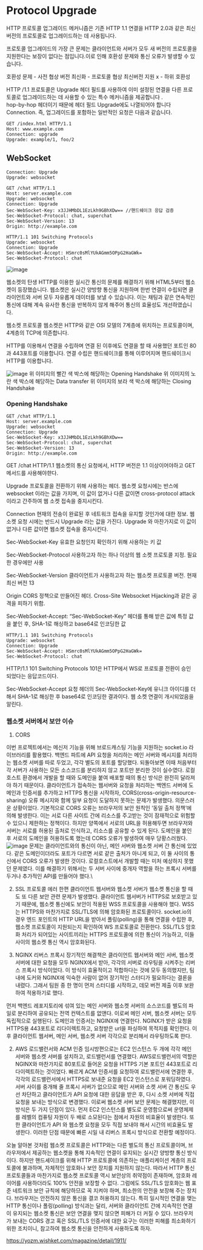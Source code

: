 # Protocol Upgrade
HTTP 프로토콜 업그레이드 메커니즘은 기존 HTTP 1.1 연결을 HTTP 2.0과 같은 최신 버전의 프로토콜로 업그레이드하는 데 사용됩니다.

프로토콜 업그레이드의 가장 큰 문제는 클라이언트와 서버가 모두 새 버전의 프로토콜을 지원한다는 보장이 없다는 점입니다.이로 인해 호환성 문제와 통신 오류가 발생할 수 있습니다.

호환성 문제 - 사전 협상
버전 최신화 - 프로토콜 협상
최신버전 지원 x - 하위 호환성 



HTTP /1.1 프로토콜은 Upgrade 헤더 필드를 사용하여 이미 설정된 연결을 다른 프로토콜로 업그레이드하는 데 사용할 수 있는 특수 메커니즘을 제공합니다 .\
hop-by-hop 헤더이기 때문에 헤더 필드 Upgrade에도 나열되어야 합니다 Connection. 즉, 업그레이드를 포함하는 일반적인 요청은 다음과 같습니다.
```
GET /index.html HTTP/1.1
Host: www.example.com
Connection: upgrade
Upgrade: example/1, foo/2
```

## WebSocket
```
Connection: Upgrade
Upgrade: websocket
```

```
GET /chat HTTP/1.1
Host: server.example.com
Upgrade: websocket
Connection: Upgrade
Sec-WebSocket-Key: x3JJHMbDL1EzLkh9GBhXDw== //핸드쉐이크 응답 검증 
Sec-WebSocket-Protocol: chat, superchat
Sec-WebSocket-Version: 13
Origin: http://example.com
```

```
HTTP/1.1 101 Switching Protocols
Upgrade: websocket
Connection: Upgrade
Sec-WebSocket-Accept: HSmrc0sMlYUkAGmm5OPpG2HaGWk=
Sec-WebSocket-Protocol: chat
```

![image](https://github.com/suzieep/TIL/assets/61377122/72b0e38a-dc04-4fc7-949c-76afe693d1e2)


웹소켓의 탄생
HTTP를 이용한 실시간 통신의 문제를 해결하기 위해 HTML5부터 웹소켓이 등장했습니다. 웹소켓은 실시간 양방향 통신을 지원하며 한번 연결이 수립되면 클라이언트와 서버 모두 자유롭게 데이터를 보낼 수 있습니다. 이는 채팅과 같은 연속적인 통신에 대해 계속 유사한 통신을 반복하지 않게 해주어 통신의 효율성도 개선하였습니다.


웹소켓 프로토콜
웹소켓은 HTTP와 같은 OSI 모델의 7계층에 위치하는 프로토콜이며, 4계층의 TCP에 의존합니다.


HTTP를 이용해서 연결을 수립하며 연결 된 이후에도 연결을 할 때 사용했던 포트인 80과 443포트를 이용합니다. 연결 수립은 핸드쉐이크를 통해 이루어지며 핸드쉐이크시 HTTP를 이용합니다.


![image](https://github.com/suzieep/TIL/assets/61377122/8982c588-ae12-4060-b96a-405f6efc7ca5)
위 이미지의 빨간 색 박스에 해당하는 Opening Handshake
위 이미지의 노란 색 박스에 해당하는 Data transfer
위 이미지의 보라 색 박스에 해당하는 Closing Handshake

### Opening Handshake

```
GET /chat HTTP/1.1
Host: server.example.com
Upgrade: websocket
Connection: Upgrade
Sec-WebSocket-Key: x3JJHMbDL1EzLkh9GBhXDw==
Sec-WebSocket-Protocol: chat, superchat
Sec-WebSocket-Version: 13
Origin: http://example.com
```
GET /chat HTTP/1.1
웹소켓의 통신 요청에서,
HTTP 버전은 1.1 이상이어야하고 GET 메서드를 사용해야햔다.

 

Upgrade
프로토콜을 전환하기 위해 사용하는 헤더.
웹소켓 요청시에는 반스에 websocket 이라는 값을 가지며,
이 값이 없거나 다른 값이면 cross-protocol attack 이라고 간주하여 웹 소켓 접속을 중지시킨다.

 

Connection
현재의 전송이 완료된 후 네트워크 접속을 유지할 것인가에 대한 정보.
웹 소켓 요청 시에는 반드시 Upgrade 라는 값을 가진다.
Upgrade 와 마찬가지로 이 값이 없거나 다른 값이면 웹소켓 접속을 중지시킨다.

 

Sec-WebSocket-Key
유효한 요청인지 확인하기 위해 사용하는 키 값

 

Sec-WebSocket-Protocol
사용하고자 하는 하나 이상의 웹 소켓 프로토콜 지정.
필요한 경우에만 사용

 

Sec-WebSocket-Version
클라이언트가 사용하고자 하는 웹소켓 프로토콜 버전.
현재 최신 버전 13

 

Origin
CORS 정책으로 만들어진 헤더.
Cross-Site Websocket Hijacking과 같은 공격을 피하기 위함.

Sec-WebSocket-Accept: “Sec-WebSocket-Key” 헤더를 통해 받은 값에 특정 값을 붙인 후, SHA-1로 해싱하고 base64로 인코딩한 값

```
HTTP/1.1 101 Switching Protocols
Upgrade: websocket
Connection: Upgrade
Sec-WebSocket-Accept: HSmrc0sMlYUkAGmm5OPpG2HaGWk=
Sec-WebSocket-Protocol: chat
```
HTTP/1.1 101 Switching Protocols
101은 HTTP에서 WS로 프로토콜 전환이 승인 되었다는 응답코드이다.

 

Sec-WebSocket-Accept
요청 헤더의 Sec-WebSocket-Key에 유니크 아이디를 더해서 SHA-1로 해싱한 후 base64로 인코딩한 결과이다.
웹 소켓 연결이 개시되었음을 알린다.

### 웹소켓 서버에서 보안 이슈
1. CORS

이번 프로젝트에서는 메신저 기능을 위해 브로드캐스팅 기능을 지원하는 socket.io 라이브러리를 활용했다. 백엔드 파트에 API 요청을 처리하는 메인 서버와 메시지를 처리하는 웹소켓 서버를 따로 두었고, 각각 별도의 포트를 할당했다. 되돌아보면 이때 처음부터 각 서버가 사용하는 모든 소스코드를 분리하지 않고 포트만 분리한 것이 실수였다. 로컬 호스트 환경에서 개발을 할 때와 도메인을 붙여 배포할 때의 통신 방식은 완전히 달라져야 하기 때문이다.
클라이언트가 접속하는 웹서버와 요청을 처리하는 백엔드 서버에 도메인과 인증서를 추가하고 HTTPS 통신을 시작하자, CORS(cross-origin-resource-sharing) 오류 메시지와 함께 일부 요청이 도달하지 못하는 문제가 발생했다. 의문스러운 상황이었다. 기본적으로 CORS 오류는 브라우저의 보안 원칙인 ‘동일 출처 정책’에 의해 발생한다. 이는 서로 다른 사이트 간에 리소스를 주고받는 것이 잠재적으로 위험할 수 있으니 제한하는 정책이다. 
하지만 양쪽에서 서로의 URL을 허용해두면 브라우저와 서버는 서로를 허용된 출처로 인식하고, 리소스를 공유할 수 있게 된다. 도메인을 붙인 후 서로의 도메인을 허용하도록 했는데 CORS 오류가 발생하여 매우 당황스러웠다. 
![image](https://github.com/suzieep/TIL/assets/61377122/13f6e811-a7be-4e27-abb3-aad867f0d0fa)
문제는 클라이언트와의 통신이 아닌, 메인 서버와 웹소켓 서버 간 통신에 있었다. 같은 도메인이더라도 포트가 다르면 서로 같은 출처가 아니게 되고, 이 둘 사이의 통신에서 CORS 오류가 발생한 것이다. 로컬호스트에서 개발할 때는 미처 예상하지 못했던 문제였다. 이를 해결하기 위해서는 두 서버 사이에 중개자 역할을 하는 프록시 서버를 두거나 추가적인 API를 만들어야 했다.\

2. SSL 프로토콜 에러
한편 클라이언트 웹서버와 웹소켓 서버가 웹소켓 통신을 할 때도 또 다른 보안 관련 문제가 발생했다. 클라이언트 웹서버가 HTTPS로 보호받고 있기 때문에, 웹소켓 통신에도 보안이 적용된 WSS 프로토콜을 사용해야 했다. WSS는 HTTPS와 마찬가지로 SSL/TLS에 의해 암호화된 프로토콜이다. socket.io의 경우 엔드 포인트의 HTTP URL을 받아서 폴링(polling)을 통해 연결을 수립한 후, 웹소켓 프로토콜이 지원되는지 확인하여 WS 프로토콜로 전환한다. SSL/TLS 암호화 처리가 되어있는 사이트끼리는 HTTPS 프로토콜에 의한 통신이 가능하고, 이들 사이의 웹소켓 통신 역시 암호화된다.


1. NGINX 리버스 프록시
장기적인 해결책은 클라이언트 웹서버와 메인 서버, 웹소켓 서버에 대한 요청을 모두 NGINX에서 받아, 각각의 서버로 라우팅을 시켜주는 리버스 프록시 방식이었다. 이 방식이 효율적이고 적합하다는 것에 모두 동의했지만, 팀 내에 도커와 NGINX에 익숙한 사람이 없어 장기적인 스터디가 필요하다는 결론을 내렸다. 그래서 팀원 중 한 명이 먼저 스터디를 시작하고, 데모 버전 제출 이후 보완하여 적용하기로 했다.

먼저 백엔드 레포지토리에 섞여 있는 메인 서버와 웹소켓 서버의 소스코드를 별도의 파일로 분리하여 공유되는 전역 컨텍스트를 없앤다. 이로써 메인 서버, 웹소켓 서버는 모두 독립적으로 실행된다.
도메인과 인증서는 NGINX에 연결한다.
NGINX가 받은 요청을 HTTPS용 443포트로 리다이렉트하고, 요청받은 url을 파싱하여 목적지를 확인한다. 이후 클라이언트 웹서버, 메인 서버, 웹소켓 서버 각각으로 분리해서 라우팅하도록 한다.

2) AWS 로드밸런서와 ACM 인증
임시방편으로는 EC2 인스턴스 두 개에 각각 메인 서버와 웹소켓 서버를 설치하고, 로드밸런서를 연결했다. AWS로드밸런서의 역할은 NGINX와 마찬가지로 80포트로 들어온 요청을 HTTPS 기본 포트인 443포트로 리다이렉트하는 것이었다. 빠르게 ACM 인증서를 요청하여 로드밸런서에 연결한 후, 각각의 로드밸런서에서 HTTPS로 보내준 요청을 EC2 인스턴스로 포워딩하였다. 
서버 사이를 중개해 줄 프록시 서버가 없으므로 메인 서버와 소켓 서버 간 통신도 우선 차단하고 클라이언트가 API 요청에 대한 응답을 받은 후, 다시 소켓 서버에 직접 요청을 보내는 방식으로 변경했다.
이로써 웹소켓 서버 보안 문제는 해결했지만, 이 방식은 두 가지 단점이 있다. 먼저 EC2 인스턴스를 별도로 운영함으로써 운영체제를 레벨의 컴퓨팅 자원이 두 배로 소모된다는 점에서 자원의 비효율이 발생한다. 또한 클라이언트가 API 와 웹소켓 요청을 모두 직접 보내야 해서 시간의 비효율도 발생한다. 이러한 단점 때문에 빠른 시일 내 리버스 프록시 방식으로 전환할 예정이다.

오늘 알아본 것처럼 웹소켓 프로토콜은 HTTP와는 다른 별도의 통신 프로토콜이며, 브라우저에서 제공하는 웹소켓을 통해 지속적인 연결이 유지되는 실시간 양방향 통신 방식이다. 하지만 핸드셰이크를 위해 HTTP 프로토콜에 의존하는 애플리케이션 계층의 프로토콜에 불과하며, 자체적인 암호화나 보안 장치를 지원하지 않는다. 
따라서 HTTP 통신 프로토콜들과 마찬가지로 웹소켓 프로토콜 역시 보안상의 취약점이 존재하며, 암호화 레이어를 사용하더라도 100% 안전을 보장할 수 없다. 그럼에도 SSL/TLS 암호화는 웹 표준 네트워크 보안 규칙에 해당하므로 꼭 지켜야 하며, 최소한의 안전을 보장해 주는 장치다. 
브라우저는 안전하지 않은 통신을 결코 허용하지 않는다. 특히 일시적인 연결을 맺는 HTTP 통신이나 폴링(polling) 방식과는 달리, 서버와 클라이언트 간에 지속적인 연결이 유지되는 웹소켓 통신은 보안 연결을 맺지 않으면 피해가 더 커질 수 있다. 브라우저가 보내는 CORS 경고 혹은 SSL/TLS 인증서에 대한 요구는 이러한 피해를 최소화하기 위한 조치이니, 참고하여 웹소켓 통신을 안전하게 사용하도록 하자.


https://yozm.wishket.com/magazine/detail/1911/